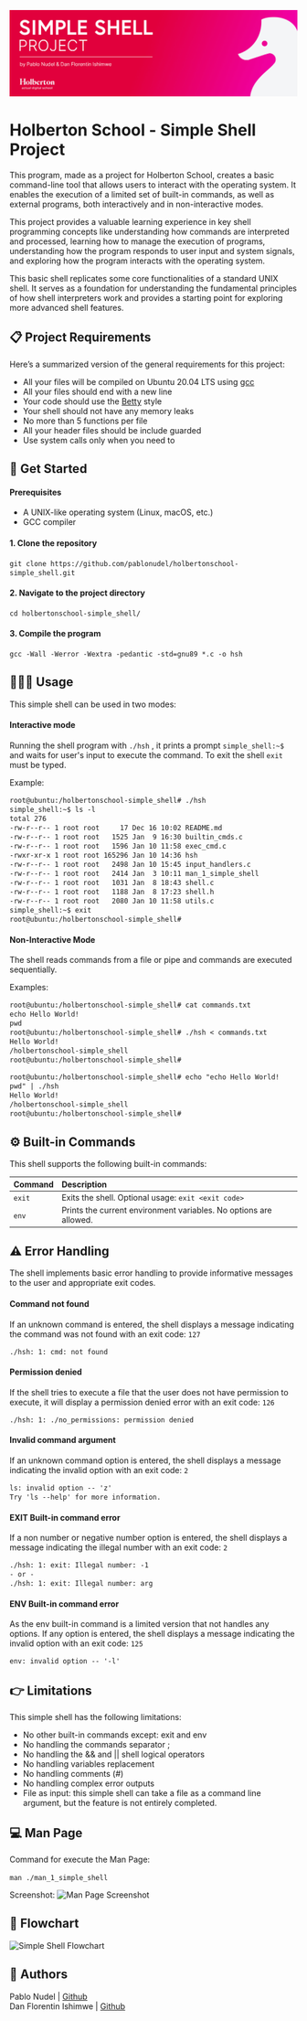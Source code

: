 
![Header](https://raw.githubusercontent.com/pablonudel/holbertonschool-simple_shell/refs/heads/pablonudel/readme_header.jpg)

# Holberton School - Simple Shell Project

This program, made as a project for Holberton School, creates a basic command-line tool that allows users to interact with the operating system. It enables the execution of a limited set of built-in commands, as well as external programs, both interactively and in non-interactive modes.

This project provides a valuable learning experience in key shell programming concepts like understanding how commands are interpreted and processed, learning how to manage the execution of programs, understanding how the program responds to user input and system signals, and exploring how the program interacts with the operating system.

This basic shell replicates some core functionalities of a standard UNIX shell. It serves as a foundation for understanding the fundamental principles of how shell interpreters work and provides a starting point for exploring more advanced shell features.


## 📋 Project Requirements

Here’s a summarized version of the general requirements for this project:

- All your files will be compiled on Ubuntu 20.04 LTS using [gcc](https://gcc.gnu.org/install/)
- All your files should end with a new line
- Your code should use the [Betty](https://github.com/hs-hq/Betty) style
- Your shell should not have any memory leaks
- No more than 5 functions per file
- All your header files should be include guarded
- Use system calls only when you need to
## 🚀 Get Started

#### Prerequisites
- A UNIX-like operating system (Linux, macOS, etc.)
- GCC compiler

#### 1. Clone the repository
```
git clone https://github.com/pablonudel/holbertonschool-simple_shell.git
```

#### 2. Navigate to the project directory
```
cd holbertonschool-simple_shell/
```

#### 3. Compile the program
```
gcc -Wall -Werror -Wextra -pedantic -std=gnu89 *.c -o hsh
```


## 👨🏽‍💻 Usage

This simple shell can be used in two modes:

#### Interactive mode
Running the shell program with `./hsh` , it prints a prompt `simple_shell:~$` and waits for user's input to execute the command. To exit the shell `exit` must be typed.

Example:
```
root@ubuntu:/holbertonschool-simple_shell# ./hsh
simple_shell:~$ ls -l
total 276
-rw-r--r-- 1 root root     17 Dec 16 10:02 README.md
-rw-r--r-- 1 root root   1525 Jan  9 16:30 builtin_cmds.c
-rw-r--r-- 1 root root   1596 Jan 10 11:58 exec_cmd.c
-rwxr-xr-x 1 root root 165296 Jan 10 14:36 hsh
-rw-r--r-- 1 root root   2498 Jan 10 15:45 input_handlers.c
-rw-r--r-- 1 root root   2414 Jan  3 10:11 man_1_simple_shell
-rw-r--r-- 1 root root   1031 Jan  8 18:43 shell.c
-rw-r--r-- 1 root root   1188 Jan  8 17:23 shell.h
-rw-r--r-- 1 root root   2080 Jan 10 11:58 utils.c
simple_shell:~$ exit
root@ubuntu:/holbertonschool-simple_shell#
```

#### Non-Interactive Mode
The shell reads commands from a file or pipe and commands are executed sequentially.

Examples:
```
root@ubuntu:/holbertonschool-simple_shell# cat commands.txt
echo Hello World!
pwd
root@ubuntu:/holbertonschool-simple_shell# ./hsh < commands.txt
Hello World!
/holbertonschool-simple_shell
root@ubuntu:/holbertonschool-simple_shell#
```
```
root@ubuntu:/holbertonschool-simple_shell# echo "echo Hello World!
pwd" | ./hsh
Hello World!
/holbertonschool-simple_shell
root@ubuntu:/holbertonschool-simple_shell#
```
## ⚙️ Built-in Commands

This shell supports the following built-in commands:

| Command | Description                |
| :-------- | :------------------------- |
| `exit` | Exits the shell. Optional usage: `exit <exit code>` |
| `env` | Prints the current environment variables. No options are allowed.|

## ⚠️ Error Handling

The shell implements basic error handling to provide informative messages to the user and appropriate exit codes.

#### Command not found
If an unknown command is entered, the shell displays a message indicating the command was not found with an exit code: `127`

```
./hsh: 1: cmd: not found
```
#### Permission denied
If the shell tries to execute a file that the user does not have permission to execute, it will display a permission denied error with an exit code: `126`

```
./hsh: 1: ./no_permissions: permission denied
```
#### Invalid command argument
If an unknown command option is entered, the shell displays a message indicating the invalid option with an exit code: `2`
```
ls: invalid option -- 'z'
Try 'ls --help' for more information.
```
#### EXIT Built-in command error
If a non number or negative number option is entered, the shell displays a message indicating the illegal number with an exit code: `2`
```
./hsh: 1: exit: Illegal number: -1
- or -
./hsh: 1: exit: Illegal number: arg
```
#### ENV Built-in command error
As the env built-in command is a limited version that not handles any options. If any option is entered, the shell displays a message indicating the invalid option with an exit code: `125`
```
env: invalid option -- '-l'
```

## 👉 Limitations
This simple shell has the following limitations:

- No other built-in commands except: exit and env
- No handling the commands separator ;
- No handling the && and || shell logical operators
- No handling variables replacement
- No handling comments (#)
- No handling complex error outputs
- File as input: this simple shell can take a file as a command line argument, but the feature is not entirely completed.
## 💻 Man Page

Command for execute the Man Page: 

```man ./man_1_simple_shell```

Screenshot:
![Man Page Screenshot](https://raw.githubusercontent.com/pablonudel/holbertonschool-simple_shell/refs/heads/pablonudel/man_page_screenshot.jpg)
## 🔁 Flowchart
![Simple Shell Flowchart](https://raw.githubusercontent.com/pablonudel/holbertonschool-simple_shell/refs/heads/pablonudel/simple_shell-flowchart.jpeg)
## 👥 Authors

Pablo Nudel | [Github](https://github.com/pablonudel)  
Dan Florentin Ishimwe | [Github](https://github.com/danish872)

